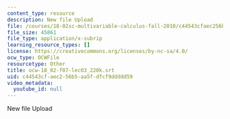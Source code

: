 ```yaml
---
content_type: resource
description: New file Upload
file: /courses/18-02sc-multivariable-calculus-fall-2010/c44543cfaec256b5aa5fdfcf9ddddd59_ocw-18_02-f07-lec03_220k.srt
file_size: 45861
file_type: application/x-subrip
learning_resource_types: []
license: https://creativecommons.org/licenses/by-nc-sa/4.0/
ocw_type: OCWFile
resourcetype: Other
title: ocw-18_02-f07-lec03_220k.srt
uid: c44543cf-aec2-56b5-aa5f-dfcf9ddddd59
video_metadata:
  youtube_id: null
---
```

New file Upload